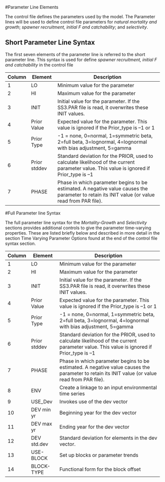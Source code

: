 #Parameter Line Elements

The control file defines the parameters used by the model. The Parameter lines will be used to define control file parameters for *natural mortality and growth*; *spawner recruitment, initial F and catchability*; and *selectivity*.   

## Short Parameter Line Syntax
The first seven elements of the parameter line is referred to the short parameter line. This syntax is used for define *spawner recruitment, initial F and catchability* in the control file

|Column|Element      |Description                                                                                                                                     |
|------|-------------|------------------------------------------------------------------------------------------------------------------------------------------------|
|1     |LO           |Minimum value for the parameter                                                                                                                 |
|2     |HI           |Maximum value for the parameter                                                                                                                 |
|3     |INIT         |Initial value for the parameter. If the SS3.PAR file is read, it overwrites these INIT values.                                                  |
|4     |Prior Value  |Expected value for the parameter.  This value is ignored if the Prior_type is –1 or 1                                                           |
|5     |Prior Type   |-1 = none, 0=normal, 1=symmetric beta, 2=full beta, 3=lognormal, 4=lognormal with bias adjustment, 5=gamma                                      |
|6     |Prior stddev |Standard deviation for the PRIOR, used to calculate likelihood of the current parameter value.  This value is ignored if Prior_type is –1       |
|7     |PHASE        |Phase in which parameter begins to be estimated.  A negative value causes the parameter to retain its INIT value (or value read from PAR file). |

#Full Parameter line Syntax 

The full parameter line syntax for the *Mortality-Growth* and *Selectivity* sections provides additional controls to give the parameter time-varying properties.  These are listed briefly below and described in more detail in the section Time Varying Parameter Options found at the end of the control file syntax section.

|Column|Element      |Description                                                                                                                                     |
|------|-------------|------------------------------------------------------------------------------------------------------------------------------------------------|
|1     |LO           |Minimum value for the parameter                                                                                                                 |
|2     |HI           |Maximum value for the parameter                                                                                                                 |
|3     |INIT         |Initial value for the parameter. If the SS3.PAR file is read, it overwrites these INIT values.                                                  |
|4     |Prior Value  |Expected value for the parameter.  This value is ignored if the Prior_type is –1 or 1                                                           |
|5     |Prior Type   |-1 = none, 0=normal, 1=symmetric beta, 2=full beta, 3=lognormal, 4=lognormal with bias adjustment, 5=gamma                                      |
|6     |Prior stddev |Standard deviation for the PRIOR, used to calculate likelihood of the current parameter value.  This value is ignored if Prior_type is –1       |
|7     |PHASE        |Phase in which parameter begins to be estimated.  A negative value causes the parameter to retain its INIT value (or value read from PAR file). |
|8     |ENV          |Create a linkage to an input environmental time series                                                                                          |
|9     |USE_Dev      |Invokes use of the dev vector                                                                                                                   |
|10    |DEV min yr   |Beginning year for the dev vector                                                                                                               |
|11    |DEV max yr   |Ending year for the dev vector                                                                                                                  |
|12    |DEV std.dev  |Standard deviation for elements in the dev vector.                                                                                              |
|13    |USE-BLOCK    |Set up blocks or parameter trends                                                                                                               |
|14    |BLOCK-TYPE   |Functional form for the block offset                                                                                                            |
